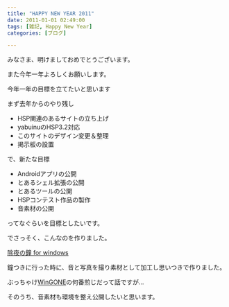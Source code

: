 ```yaml
---
title: "HAPPY NEW YEAR 2011"
date: 2011-01-01 02:49:00
tags: [雑記, Happy New Year]
categories: [ブログ]

---
```


みなさま、明けましておめでとうございます。

また今年一年よろしくお願いします。



  


今年一年の目標を立てたいと思います

まず去年からのやり残し

  * HSP関連のあるサイトの立ち上げ
  * yabuinuのHSP3.2対応
  * このサイトのデザイン変更＆整理
  * 掲示板の設置

で、新たな目標

  * Androidアプリの公開
  * とあるシェル拡張の公開
  * とあるツールの公開
  * HSPコンテスト作品の製作
  * 音素材の公開

ってなぐらいを目標としたいです。



  


でさっそく、こんなのを作りました。

[除夜の鐘 for windows][1]

 [1]: /soft/tool/joya_no_kane

鐘つきに行った時に、音と写真を撮り素材として加工し思いつきで作りました。

ぶっちゃけ[WinGONE][2]の何番煎じだって話ですが...

 [2]: http://www.vector.co.jp/soft/win95/amuse/se098779.html

そのうち、音素材も環境を整え公開したいと思います。
